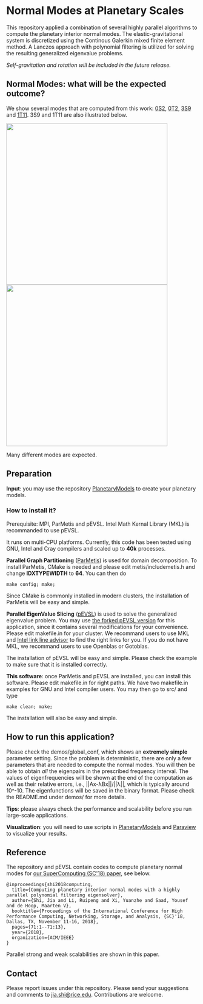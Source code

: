 # Normal Modes at Planetary Scales
This repository applied a combination of several highly parallel algorithms to compute the planetary interior normal modes. 
The elastic-gravitational system is discretized using the Continous Galerkin mixed finite element method. 
A Lanczos approach with polynomial filtering is utilized for solving 
the resulting generalized eigenvalue problems. 


_Self-gravitation and rotation will be included in the future release._ 

## Normal Modes: what will be the expected outcome?  
We show several modes that are computed from this work: [0S2](https://www.youtube.com/watch?v=DDfGHmqCMN0&list=PLUp2thaj3ruEVTLWazoRfqRK53t4hbYel&index=5&t=0s), 
[0T2](https://www.youtube.com/watch?v=hxeDz8ncNH4), 
[3S9](https://www.youtube.com/watch?v=YR6N3AOTwoU&index=7&list=PLUp2thaj3ruEVTLWazoRfqRK53t4hbYel&t=0s) and
[1T11](https://www.youtube.com/watch?v=XWY_dNAYAjE&index=6&list=PLUp2thaj3ruEVTLWazoRfqRK53t4hbYel&t=0s). 3S9 and 1T11 are also illustrated below. 

<img src="figs/PREM3S9.gif" width="425"/> <img src="figs/PREM1T11.gif" width="425"/> 

Many different modes are expected. 

## Preparation
**Input**: you may use the repository [PlanetaryModels](https://github.com/js1019/PlanetaryModels) to create your planetary models. 

### How to install it? 
Prerequisite: MPI, ParMetis and pEVSL. Intel Math Kernal Library (MKL) is recommanded to use pEVSL. 

It runs on multi-CPU platforms. Currently, this code has been tested using GNU, Intel and Cray compilers and scaled up to **40k** processes. 

**Parallel Graph Partitioning** ([ParMetis](http://glaros.dtc.umn.edu/gkhome/metis/parmetis/download)) is used for domain decomposition. To install ParMetis, CMake is needed and please edit metis/includemetis.h and 
change **IDXTYPEWIDTH** to **64**. You can then do 
~~~
make config; make;
~~~
Since CMake is commonly installed in modern clusters, the installation of ParMetis will be easy and simple. 

**Parallel EigenValue Slicing** ([pEVSL](https://github.com/eigs/pEVSL)) 
is used to solve the generalized eigenvalue problem. 
You may use [the forked pEVSL version](https://github.com/js1019/pEVSL) 
for this application, since it contains several modifications for your convenience. 
Please edit makefile.in for your cluster. 
We recommand users to use MKL and [Intel link line advisor](https://software.intel.com/en-us/articles/intel-mkl-link-line-advisor) 
to find the right links for you. 
If you do not have MKL, we recommand users to use Openblas or Gotoblas. 

The installation of pEVSL will be easy and simple. Please check the example to make sure that it is installed correctly. 


**This software**: once ParMetis and pEVSL are installed, you can install this software. 
Please edit makefile.in for right paths. 
We have two makefile.in examples for GNU and Intel compiler users. 
You may then go to src/ and type 
~~~
make clean; make; 
~~~
The installation will also be easy and simple. 


## How to run this application? 
Please check the demos/global_conf, which shows an **extremely simple** parameter setting. 
Since the problem is deterministic, there are only a few parameters that are needed to compute the normal modes. 
You will then be able to obtain _all_ the eigenpairs in the prescribed frequency interval. 
The values of eigenfrequencies will be shown at the end of the computation as well as their relative errors, i.e., ||Ax-&lambda;Bx||/||&lambda;||, which is typically around 10^-10. 
The eigenfunctions will be saved in the binary format. 
Please check the README.md under demos/ for more details. 

**Tips**: please always check the performance and scalability before you run large-scale applications. 

**Visualization**: you will need to use scripts in [PlanetaryModels](https://github.com/js1019/PlanetaryModels) and [Paraview](https://www.paraview.org/)
to visualize your results. 

## Reference
The repository and pEVSL contain codes to compute planetary normal modes for [our SuperComputing (SC'18) paper](https://dl.acm.org/citation.cfm?id=3291751), see below. 
~~~
@inproceedings{shi2018computing,
  title={Computing planetary interior normal modes with a highly parallel polynomial filtering eigensolver},
  author={Shi, Jia and Li, Ruipeng and Xi, Yuanzhe and Saad, Yousef and de Hoop, Maarten V},
  booktitle={Proceedings of the International Conference for High Performance Computing, Networking, Storage, and Analysis, {SC}'18, Dallas, TX, November 11-16, 2018},
  pages={71:1--71:13},
  year={2018},
  organization={ACM/IEEE}
}
~~~
Parallel strong and weak scalabilities are shown in this paper. 

## Contact 
Please report issues under this repository. Please send your suggestions and comments to jia.shi@rice.edu. Contributions are welcome. 
